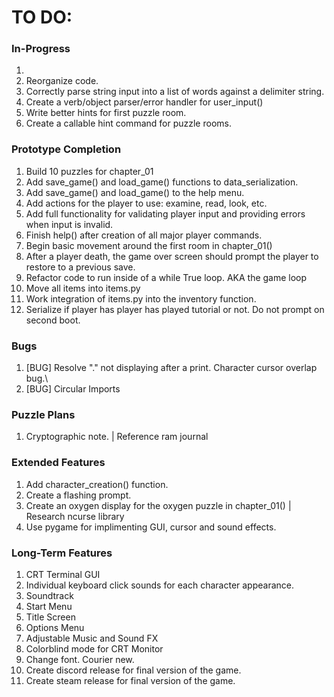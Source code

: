 # TO DO:

### In-Progress
1. 
2. Reorganize code.
3. Correctly parse string input into a list of words against a delimiter string.
4. Create a verb/object parser/error handler for user_input()
5. Write better hints for first puzzle room.
6. Create a callable hint command for puzzle rooms.

### Prototype Completion
1. Build 10 puzzles for chapter_01
2. Add save_game() and load_game() functions to data_serialization.
3. Add save_game() and load_game() to the help menu.
4. Add actions for the player to use: examine, read, look, etc.
5. Add full functionality for validating player input and providing errors when input is invalid.
6. Finish help() after creation of all major player commands.
7. Begin basic movement around the first room in chapter_01()
8. After a player death, the game over screen should prompt the player to restore to a previous save.
9. Refactor code to run inside of a while True loop. AKA the game loop
10. Move all items into items.py
11. Work integration of items.py into the inventory function.
12. Serialize if player has player has played tutorial or not. Do not prompt on second boot.

### Bugs
1. [BUG] Resolve "." not displaying after a print. Character cursor overlap bug.\
2. [BUG] Circular Imports

### Puzzle Plans
1. Cryptographic note. | Reference ram journal

### Extended Features
1. Add character_creation() function.
2. Create a flashing prompt.
3. Create an oxygen display for the oxygen puzzle in chapter_01() | Research ncurse library
4. Use pygame for implimenting GUI, cursor and sound effects.

### Long-Term Features
1. CRT Terminal GUI
2. Individual keyboard click sounds for each character appearance.
3. Soundtrack
4. Start Menu
5. Title Screen
6. Options Menu
7. Adjustable Music and Sound FX
8. Colorblind mode for CRT Monitor
9. Change font. Courier new.
10. Create discord release for final version of the game.
11. Create steam release for final version of the game.